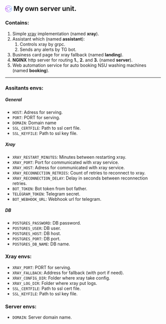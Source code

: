 ## <img src="https://raw.githubusercontent.com/infanasotku/netku/master/services/landing/public/img/netku.svg" alt="Netku logo" width="22px" style="position: relative;top: 4px;"/> My own server unit.

### Contains:

1. Simple [xray](https://github.com/XTLS/Xray-core) implementation (named **xray**).
2. Assistant which (named **assistant**):
   1. Controls xray by grpc.
   2. Sends any alerts by TG bot.
3. Business card page for xray fallback (named **landing**).
4. **NGINX** http server for routing **1.**, **2.** and **3.** (named **server**).
5. Web automation service for auto booking NSU washing machines (named **booking**).

---

### Assitants envs:

##### General

- `HOST`: Adress for serving.
- `PORT`: PORT for serving.
- `DOMAIN`: Domain name
- `SSL_CERTFILE`: Path to ssl cert file.
- `SSL_KEYFILE`: Path to ssl key file.

##### Xray

- `XRAY_RESTART_MINUTES`: Minutes between restarting xray.
- `XRAY_PORT`: Port for communicated with xray service.
- `XRAY_HOST`: Adress for communicated with xray service.
- `XRAY_RECONNECTION_RETRIES`: Count of retries to reconnect to xray.
- `XRAY_RECONNECTION_DELAY`: Delay in seconds between reconnection retries.
- `BOT_TOKEN`: Bot token from bot father.
- `TELEGRAM_TOKEN`: Telegram secret.
- `BOT_WEBHOOK_URL`: Webhook url for telegram.

##### DB

- `POSTGRES_PASSWORD`: DB password.
- `POSTGRES_USER`: DB user.
- `POSTGRES_HOST`: DB host.
- `POSTGRES_PORT`: DB port.
- `POSTGRES_DB_NAME`: DB name.

### Xray envs:

- `XRAY_PORT`: PORT for serving.
- `XRAY_FALLBACK`: Address for fallback (with port if need).
- `XRAY_CONFIG_DIR`: Folder where xray take config.
- `XRAY_LOG_DIR`: Folder where xray put logs.
- `SSL_CERTFILE`: Path to ssl cert file.
- `SSL_KEYFILE`: Path to ssl key file.

### Server envs:

- `DOMAIN`: Server domain name.
